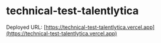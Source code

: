 # technical-test-talentlytica

Deployed URL: [https://technical-test-talentlytica.vercel.app](https://technical-test-talentlytica.vercel.app)
